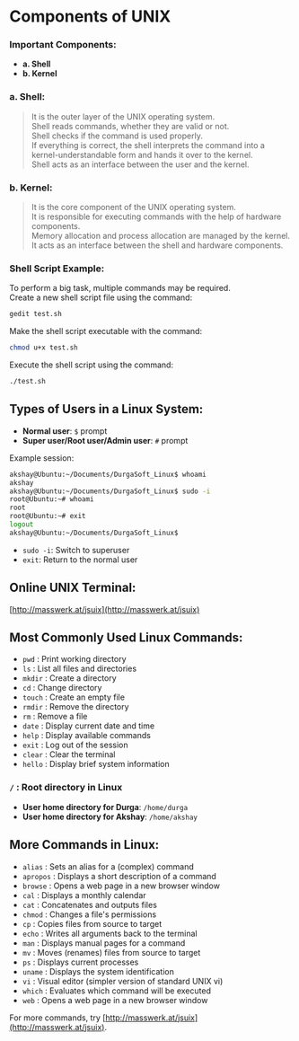 
# **Components of UNIX**

### Important Components:

- **a. Shell**
- **b. Kernel**

### a. Shell:
> It is the outer layer of the UNIX operating system.  
> Shell reads commands, whether they are valid or not.  
> Shell checks if the command is used properly.  
> If everything is correct, the shell interprets the command into a kernel-understandable form and hands it over to the kernel.  
> Shell acts as an interface between the user and the kernel.

### b. Kernel:
> It is the core component of the UNIX operating system.  
> It is responsible for executing commands with the help of hardware components.  
> Memory allocation and process allocation are managed by the kernel.  
> It acts as an interface between the shell and hardware components.

### Shell Script Example:

To perform a big task, multiple commands may be required.  
Create a new shell script file using the command:
```bash
gedit test.sh
```
Make the shell script executable with the command:
```bash
chmod u+x test.sh
```
Execute the shell script using the command:
```bash
./test.sh
```

## Types of Users in a Linux System:

- **Normal user**: `$` prompt  
- **Super user/Root user/Admin user**: `#` prompt  

Example session:

```bash
akshay@Ubuntu:~/Documents/DurgaSoft_Linux$ whoami
akshay
akshay@Ubuntu:~/Documents/DurgaSoft_Linux$ sudo -i
root@Ubuntu:~# whoami
root
root@Ubuntu:~# exit
logout
akshay@Ubuntu:~/Documents/DurgaSoft_Linux$
```

- `sudo -i`: Switch to superuser  
- `exit`: Return to the normal user

## Online UNIX Terminal:
[http://masswerk.at/jsuix](http://masswerk.at/jsuix)

## Most Commonly Used Linux Commands:
- `pwd`    : Print working directory  
- `ls`     : List all files and directories  
- `mkdir`  : Create a directory  
- `cd`     : Change directory  
- `touch`  : Create an empty file  
- `rmdir`  : Remove the directory  
- `rm`     : Remove a file  
- `date`   : Display current date and time  
- `help`   : Display available commands  
- `exit`   : Log out of the session  
- `clear`  : Clear the terminal  
- `hello`  : Display brief system information  

### `/` : Root directory in Linux  

- **User home directory for Durga**: `/home/durga`  
- **User home directory for Akshay**: `/home/akshay`

## More Commands in Linux:
- `alias`       : Sets an alias for a (complex) command  
- `apropos`     : Displays a short description of a command  
- `browse`      : Opens a web page in a new browser window  
- `cal`         : Displays a monthly calendar  
- `cat`         : Concatenates and outputs files  
- `chmod`       : Changes a file's permissions  
- `cp`          : Copies files from source to target  
- `echo`        : Writes all arguments back to the terminal  
- `man`         : Displays manual pages for a command  
- `mv`          : Moves (renames) files from source to target  
- `ps`          : Displays current processes  
- `uname`       : Displays the system identification  
- `vi`          : Visual editor (simpler version of standard UNIX vi)  
- `which`       : Evaluates which command will be executed  
- `web`         : Opens a web page in a new browser window  

For more commands, try [http://masswerk.at/jsuix](http://masswerk.at/jsuix).
```